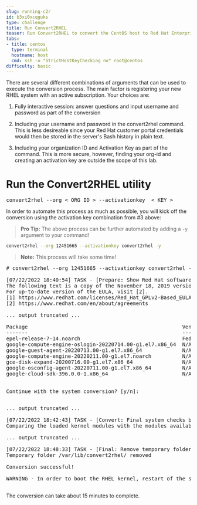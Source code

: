 ```yaml
---
slug: running-c2r
id: b3xi0xcqguks
type: challenge
title: Run Convert2RHEL
teaser: Run Convert2RHEL to convert the CentOS host to Red Hat Enterprise Linux
tabs:
- title: centos
  type: terminal
  hostname: host
  cmd: ssh -o "StrictHostKeyChecking no" root@centos
difficulty: basic
---
```

There are several different combinations of arguments that can be used to execute the conversion process. The main factor is registering your new RHEL system with an active subscription. Your choices are:

1) Fully interactive session: answer questions and input username and password as part of the conversion

2) Including your username and password in the convert2rhel command. This is less desireable since your Red Hat customer portal credentials would then be stored in the server's Bash history in plain text.

3) Including your organization ID and Activation Key as part of the command. This is more secure, however, finding your org-id and creating an activation key are outside the scope of this lab.

Run the Convert2RHEL utility
================================

<pre class='file'>
convert2rhel --org < ORG ID > --activationkey  < KEY >
</pre>

In order to automate this process as much as possible, you will kick off the conversion using the activation key combination from #3 above:

>**Pro Tip:** The above process can be further automated by adding a `-y` argument to your command!

```bash
convert2rhel --org 12451665 --activationkey convert2rhel -y

```

>**Note:** This process will take some time!

<pre class='file'>
# convert2rhel --org 12451665 --activationkey convert2rhel -y

[07/22/2022 18:40:54] TASK - [Prepare: Show Red Hat software EULA] ******************************
The following text is a copy of the November 18, 2019 version of Red Hat GPLv2-Based End User License Agreement (EULA) [1].
For up-to-date version of the EULA, visit [2].
[1] https://www.redhat.com/licenses/Red_Hat_GPLv2-Based_EULA_20191118.pdf
[2] https://www.redhat.com/en/about/agreements

... output truncated ...

Package                                                  Vendor/Packager  Repository
-------                                                  ---------------  ----------
epel-release-7-14.noarch                                 Fedora Project   /epel-release-latest-7.noarch
google-compute-engine-oslogin-20220714.00-g1.el7.x86_64  N/A              google-compute-engine
google-guest-agent-20220713.00-g1.el7.x86_64             N/A              google-compute-engine
google-compute-engine-20220211.00-g1.el7.noarch          N/A              google-compute-engine
gce-disk-expand-20200716.00-g1.el7.x86_64                N/A              google-compute-engine
google-osconfig-agent-20220711.00-g1.el7.x86_64          N/A              google-compute-engine
google-cloud-sdk-396.0.0-1.x86_64                        N/A              google-cloud-sdk


Continue with the system conversion? [y/n]:
</pre>

<pre class='file'>

... output truncated ...

[07/22/2022 18:42:43] TASK - [Convert: Final system checks before main conversion] **************
Comparing the loaded kernel modules with the modules available in the following RHEL kernel packages available in the enabled repositories:

... output truncated ...

[07/22/2022 18:48:33] TASK - [Final: Remove temporary folder /var/lib/convert2rhel/] ************
Temporary folder /var/lib/convert2rhel/ removed

Conversion successful!

WARNING - In order to boot the RHEL kernel, restart of the system is needed.

</pre>

The conversion can take about 15 minutes to complete.
